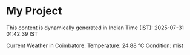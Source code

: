 # My Project

This content is dynamically generated in Indian Time (IST): 2025-07-31 01:42:39 IST


Current Weather in Coimbatore:
Temperature: 24.88 °C
Condition: mist
